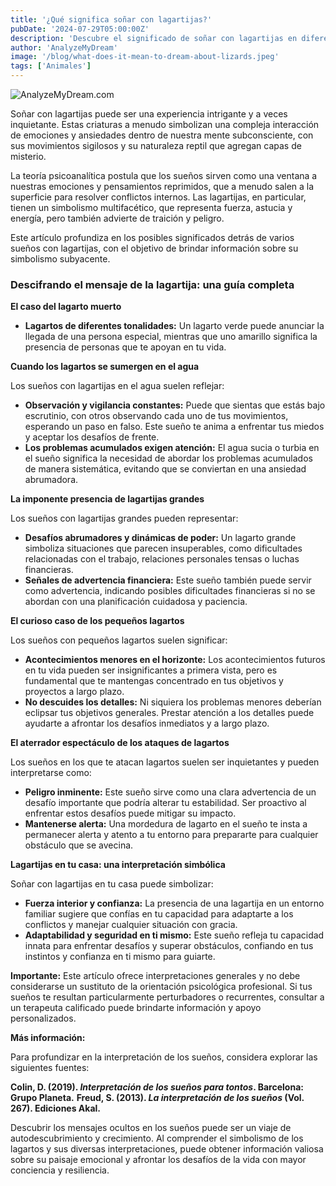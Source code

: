 ```yaml
---
title: '¿Qué significa soñar con lagartijas?'
pubDate: '2024-07-29T05:00:00Z'
description: 'Descubre el significado de soñar con lagartijas en diferentes contextos, desde sus ataques y su presencia en tu hogar. Explora cómo interpretar estos sueños en relación a tu vida y emociones.'
author: 'AnalyzeMyDream'
image: '/blog/what-does-it-mean-to-dream-about-lizards.jpeg'
tags: ['Animales']
---
```


![AnalyzeMyDream.com](/blog/what-does-it-mean-to-dream-about-lizards.jpeg)


Soñar con lagartijas puede ser una experiencia intrigante y a veces inquietante. Estas criaturas a menudo simbolizan una compleja interacción de emociones y ansiedades dentro de nuestra mente subconsciente, con sus movimientos sigilosos y su naturaleza reptil que agregan capas de misterio. 

La teoría psicoanalítica postula que los sueños sirven como una ventana a nuestras emociones y pensamientos reprimidos, que a menudo salen a la superficie para resolver conflictos internos. Las lagartijas, en particular, tienen un simbolismo multifacético, que representa fuerza, astucia y energía, pero también advierte de traición y peligro. 

Este artículo profundiza en los posibles significados detrás de varios sueños con lagartijas, con el objetivo de brindar información sobre su simbolismo subyacente.

### Descifrando el mensaje de la lagartija: una guía completa

**El caso del lagarto muerto**

- **Lagartos de diferentes tonalidades:** Un lagarto verde puede anunciar la llegada de una persona especial, mientras que uno amarillo significa la presencia de personas que te apoyan en tu vida. 

**Cuando los lagartos se sumergen en el agua**

Los sueños con lagartijas en el agua suelen reflejar:

- **Observación y vigilancia constantes:** Puede que sientas que estás bajo escrutinio, con otros observando cada uno de tus movimientos, esperando un paso en falso. Este sueño te anima a enfrentar tus miedos y aceptar los desafíos de frente.
- **Los problemas acumulados exigen atención:** El agua sucia o turbia en el sueño significa la necesidad de abordar los problemas acumulados de manera sistemática, evitando que se conviertan en una ansiedad abrumadora.

**La imponente presencia de lagartijas grandes**

Los sueños con lagartijas grandes pueden representar:

- **Desafíos abrumadores y dinámicas de poder:** Un lagarto grande simboliza situaciones que parecen insuperables, como dificultades relacionadas con el trabajo, relaciones personales tensas o luchas financieras.
- **Señales de advertencia financiera:** Este sueño también puede servir como advertencia, indicando posibles dificultades financieras si no se abordan con una planificación cuidadosa y paciencia.

**El curioso caso de los pequeños lagartos**

Los sueños con pequeños lagartos suelen significar:

- **Acontecimientos menores en el horizonte:** Los acontecimientos futuros en tu vida pueden ser insignificantes a primera vista, pero es fundamental que te mantengas concentrado en tus objetivos y proyectos a largo plazo.
- **No descuides los detalles:** Ni siquiera los problemas menores deberían eclipsar tus objetivos generales. Prestar atención a los detalles puede ayudarte a afrontar los desafíos inmediatos y a largo plazo.

**El aterrador espectáculo de los ataques de lagartos**

Los sueños en los que te atacan lagartos suelen ser inquietantes y pueden interpretarse como:

- **Peligro inminente:** Este sueño sirve como una clara advertencia de un desafío importante que podría alterar tu estabilidad. Ser proactivo al enfrentar estos desafíos puede mitigar su impacto.
- **Mantenerse alerta:** Una mordedura de lagarto en el sueño te insta a permanecer alerta y atento a tu entorno para prepararte para cualquier obstáculo que se avecina.

**Lagartijas en tu casa: una interpretación simbólica**

Soñar con lagartijas en tu casa puede simbolizar:

- **Fuerza interior y confianza:** La presencia de una lagartija en un entorno familiar sugiere que confías en tu capacidad para adaptarte a los conflictos y manejar cualquier situación con gracia.
- **Adaptabilidad y seguridad en ti mismo:** Este sueño refleja tu capacidad innata para enfrentar desafíos y superar obstáculos, confiando en tus instintos y confianza en ti mismo para guiarte.

**Importante:** Este artículo ofrece interpretaciones generales y no debe considerarse un sustituto de la orientación psicológica profesional. Si tus sueños te resultan particularmente perturbadores o recurrentes, consultar a un terapeuta calificado puede brindarte información y apoyo personalizados.

**Más información:**

Para profundizar en la interpretación de los sueños, considera explorar las siguientes fuentes:

**Colin, D. (2019). *Interpretación de los sueños para tontos*. Barcelona: Grupo Planeta.**
**Freud, S. (2013). *La interpretación de los sueños* (Vol. 267). Ediciones Akal.**

Descubrir los mensajes ocultos en los sueños puede ser un viaje de autodescubrimiento y crecimiento. Al comprender el simbolismo de los lagartos y sus diversas interpretaciones, puede obtener información valiosa sobre su paisaje emocional y afrontar los desafíos de la vida con mayor conciencia y resiliencia.